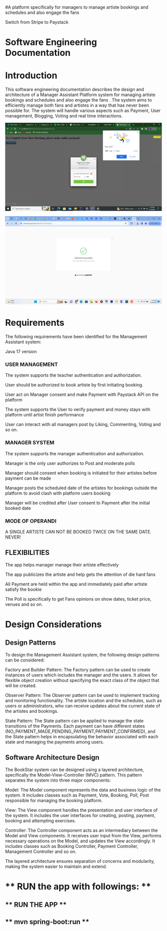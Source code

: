 #A platform specifically for managers to manage artiste bookings and schedules and also engage the fans

Switch from Stripe to Paystack

# **Software Engineering Documentation**

# **Introduction**

This software engineering documentation describes the design and architecture of a Manager Assistant Platform system for managing artiste bookings and schedules and also engage the fans . The system aims to efficiently manage both fans and artistes in a way that has never been possible for.  The system will handle various aspects such as Payment, User management, Blogging, Voting and real time interactions.


![img.png](img.png)

![img2.png](img2.png)


# **Requirements**

The following requirements have been identified for the Management Assistant system:

Java 17  version

### **USER MANAGEMENT**

The system supports the teacher authentication and authorization.

User should be authorized to book artiste by first initiating booking.

User act on Manager consent and make Payment with Paystack API on the platform

The system supports the User to verify payment and money stays with platform until artist finish performance

User can interact with all managers post by Liking, Commenting, Voting and so on.


### **MANAGER SYSTEM**

The system supports the manager authentication and authorization.

Manager is the only user authorizes to Post and moderate polls

Manager should consent when booking is initiated for their artistes before payment can be made

Manager posts the scheduled date of the artistes for bookings outside the platform to avoid clash with platform users booking

Manager will be credited after User consent to Payment after the initial booked date

### **MODE OF OPERANDI**

A SINGLE ARTISTE CAN NOT BE BOOKED TWICE ON THE SAME DATE. NEVER!


## **FLEXIBILITIES**

The app helps manager manage their artiste effectively

The app publicizes the artiste and help gets the attention of die hard fans

All Payment are held within the app and immediately paid after artiste satisfy the bookie

The Poll is specifically to get Fans opinions on show dates, ticket price, venues and so on.


# **Design Considerations**

## **Design Patterns**

To design the Management Assistant system, the following design patterns can be considered:

Factory and Builder Pattern: The Factory pattern can be used to create instances of users which includes the manager and the users. It allows for flexible object creation without specifying the exact class of the object that will be created.

Observer Pattern: The Observer pattern can be used to implement tracking and monitoring functionality. The artiste location and the schedules, such as users or administrators, who can receive updates about the current state of the artistes and bookings.

State Pattern: The State pattern can be applied to manage the state transitions of the Payments. Each payment can have different states (NO_PAYMENT_MADE,PENDING_PAYMENT,PAYMENT_CONFIRMED), and the State pattern helps in encapsulating the behavior associated with each state and managing the payments among users.


## **Software Architecture Design**

The BookStar system can be designed using a layered architecture, specifically the Model-View-Controller (MVC) pattern. This pattern separates the system into three major components:

Model: The Model component represents the data and business logic of the system. It includes classes such as Payment, Vote, Booking, Poll, Post responsible for managing the booking platform.

View: The View component handles the presentation and user interface of the system. It includes the user interfaces for creating, posting, payment, booking and attempting exercises.

Controller: The Controller component acts as an intermediary between the Model and View components. It receives user input from the View, performs necessary operations on the Model, and updates the View accordingly. It includes classes such as Booking Controller, Payment Controller, Management Controller and so on.

The layered architecture ensures separation of concerns and modularity, making the system easier to maintain and extend.


# ** RUN the app with followings: **

## ** RUN THE APP **

## ** mvn spring-boot:run **

